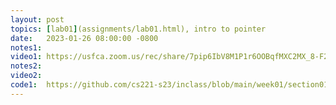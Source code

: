 ```yaml
---
layout: post
topics: [lab01](assignments/lab01.html), intro to pointer
date:   2023-01-26 08:00:00 -0800
notes1: 
video1: https://usfca.zoom.us/rec/share/7pip6IbV8M1P1r6OOBqfMXC2MX_8-F2fQPnD1OAEZQ7yttuWw3A1BvXBsduktX_D.l9dKF7aQhcA7BFCK
notes2: 
video2: 
code1:  https://github.com/cs221-s23/inclass/blob/main/week01/section01/pointer_demo.c
---
```

